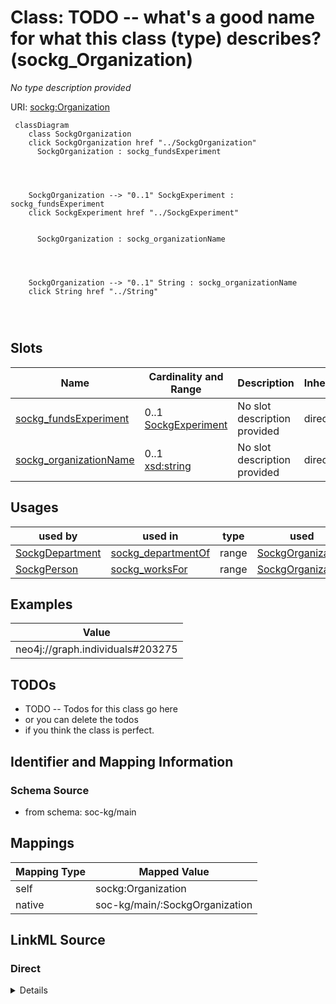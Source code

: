 

# Class: TODO -- what's a good name for what this class (type) describes? (sockg_Organization)


_No type description provided_





URI: [sockg:Organization](http://www.semanticweb.org/sockg/ontologies/2024/0/soil-carbon-ontology/Organization)






```mermaid
 classDiagram
    class SockgOrganization
    click SockgOrganization href "../SockgOrganization"
      SockgOrganization : sockg_fundsExperiment
        
          
    
    
    SockgOrganization --> "0..1" SockgExperiment : sockg_fundsExperiment
    click SockgExperiment href "../SockgExperiment"

        
      SockgOrganization : sockg_organizationName
        
          
    
    
    SockgOrganization --> "0..1" String : sockg_organizationName
    click String href "../String"

        
      
```




<!-- no inheritance hierarchy -->


## Slots

| Name | Cardinality and Range | Description | Inheritance |
| ---  | --- | --- | --- |
| [sockg_fundsExperiment](../slots/sockg_fundsExperiment.md) | 0..1 <br/> [SockgExperiment](../classes/SockgExperiment.md) | No slot description provided | direct |
| [sockg_organizationName](../slots/sockg_organizationName.md) | 0..1 <br/> [xsd:string](http://www.w3.org/2001/XMLSchema#string) | No slot description provided | direct |





## Usages

| used by | used in | type | used |
| ---  | --- | --- | --- |
| [SockgDepartment](../classes/SockgDepartment.md) | [sockg_departmentOf](../slots/sockg_departmentOf.md) | range | [SockgOrganization](../classes/SockgOrganization.md) |
| [SockgPerson](../classes/SockgPerson.md) | [sockg_worksFor](../slots/sockg_worksFor.md) | range | [SockgOrganization](../classes/SockgOrganization.md) |







## Examples

| Value |
| --- |
| neo4j://graph.individuals#203275 |

## TODOs

* TODO -- Todos for this class go here
* or you can delete the todos
* if you think the class is perfect.

## Identifier and Mapping Information







### Schema Source


* from schema: soc-kg/main




## Mappings

| Mapping Type | Mapped Value |
| ---  | ---  |
| self | sockg:Organization |
| native | soc-kg/main/:SockgOrganization |







## LinkML Source

<!-- TODO: investigate https://stackoverflow.com/questions/37606292/how-to-create-tabbed-code-blocks-in-mkdocs-or-sphinx -->

### Direct

<details>
```yaml
name: sockg_Organization
description: No type description provided
title: TODO -- what's a good name for what this class (type) describes?
todos:
- TODO -- Todos for this class go here
- or you can delete the todos
- if you think the class is perfect.
notes:
- There are 7 instances of this class.
examples:
- value: neo4j://graph.individuals#203275
from_schema: soc-kg/main
rank: 1000
slots:
- sockg_fundsExperiment
- sockg_organizationName
class_uri: sockg:Organization

```
</details>

### Induced

<details>
```yaml
name: sockg_Organization
description: No type description provided
title: TODO -- what's a good name for what this class (type) describes?
todos:
- TODO -- Todos for this class go here
- or you can delete the todos
- if you think the class is perfect.
notes:
- There are 7 instances of this class.
examples:
- value: neo4j://graph.individuals#203275
from_schema: soc-kg/main
rank: 1000
attributes:
  sockg_fundsExperiment:
    name: sockg_fundsExperiment
    description: No slot description provided
    todos:
    - TODO -- Todos for this slot go here
    - or you can delete the todos
    - if you think the class is perfect.
    comments:
    - 3 occurrences with subject type sockg:Organization and object type sockg:Experiment.
    examples:
    - value: neo4j://graph.individuals#203273 sockg:fundsExperiment neo4j://graph.individuals#51709
    from_schema: soc-kg/main
    rank: 1000
    slot_uri: sockg:fundsExperiment
    alias: sockg_fundsExperiment
    owner: sockg_Organization
    domain_of:
    - sockg_Organization
    range: sockg_Experiment
  sockg_organizationName:
    name: sockg_organizationName
    description: No slot description provided
    todos:
    - TODO -- Todos for this slot go here
    - or you can delete the todos
    - if you think the class is perfect.
    comments:
    - 7 occurrences with subject type sockg:Organization and object type string.
    examples:
    - value: neo4j://graph.individuals#203277 sockg:organizationName ARS-Colorado
        State University Partnership
    from_schema: soc-kg/main
    rank: 1000
    slot_uri: sockg:organizationName
    alias: sockg_organizationName
    owner: sockg_Organization
    domain_of:
    - sockg_Organization
    range: string
class_uri: sockg:Organization

```
</details>